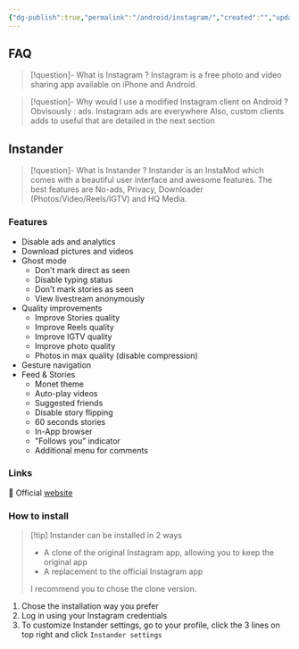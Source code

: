 ```yaml
---
{"dg-publish":true,"permalink":"/android/instagram/","created":"","updated":""}
---
```


## FAQ
> [!question]- What is Instagram ?
> Instagram is a free photo and video sharing app available on iPhone and Android.

> [!question]- Why would I use a modified Instagram client on Android ? 
> Obvisously : ads. Instagram ads are everywhere
> Also, custom clients adds to useful that are detailed in the next section
## Instander
> [!question]- What is Instander ?
> Instander is an InstaMod which comes with a beautiful user interface and awesome features. The best features are No-ads, Privacy, Downloader (Photos/Video/Reels/IGTV) and HQ Media.
### Features 
* Disable ads and analytics
* Download pictures and videos
* Ghost mode
	* Don't mark direct as seen
	* Disable typing status
	* Don't mark stories as seen
	* View livestream anonymously
* Quality improvements
	* Improve Stories quality
	* Improve Reels quality
	* Improve IGTV quality
	* Improve photo quality
	* Photos in max quality (disable compression)
* Gesture navigation
* Feed & Stories
	* Monet theme
	* Auto-play videos
	* Suggested friends
	* Disable story flipping
	* 60 seconds stories
	* In-App browser
	* "Follows you" indicator
	* Additional menu for comments
### Links
🔗 Official [website](https://instander.app/)
### How to install
> [!tip] Instander can be installed in 2 ways
> * A clone of the original Instagram app, allowing you to keep the original app
> * A replacement to the official Instagram app
> 
> I recommend you to chose the clone version.

1. Chose the installation way you prefer
2. Log in using your Instagram credentials
3. To customize Instander settings, go to your profile, click the 3 lines on top right and click `Instander settings`
